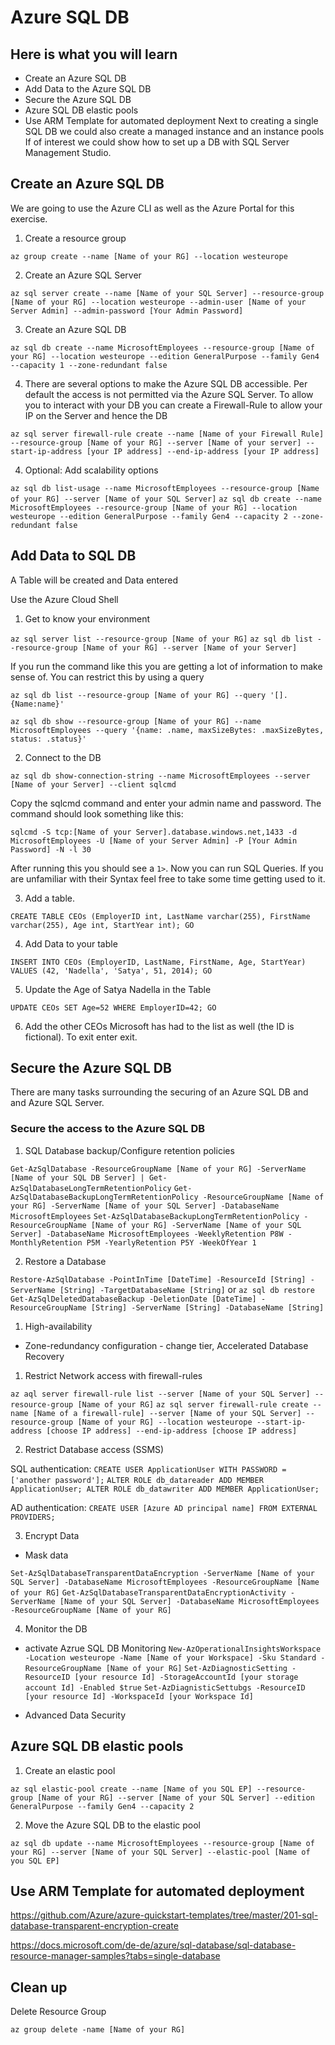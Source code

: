 # Azure SQL DB #


## Here is what you will learn ##

- Create an Azure SQL DB
- Add Data to the Azure SQL DB
- Secure the Azure SQL DB
- Azure SQL DB elastic pools
- Use ARM Template for automated deployment
Next to creating a single SQL DB we could also create a managed instance and an instance pools
If of interest we could show how to set up a DB with SQL Server Management Studio.

## Create an Azure SQL DB ##

We are going to use the Azure CLI as well as the Azure Portal for this exercise.
1. Create a resource group

```az group create --name [Name of your RG] --location westeurope```

2. Create an Azure SQL Server

```az sql server create --name [Name of your SQL Server] --resource-group [Name of your RG] --location westeurope --admin-user [Name of your Server Admin] --admin-password [Your Admin Password]```

3. Create an Azure SQL DB

```az sql db create --name MicrosoftEmployees --resource-group [Name of your RG] --location westeurope --edition GeneralPurpose --family Gen4 --capacity 1 --zone-redundant false```

4. There are several options to make the Azure SQL DB accessible. Per default the access is not permitted via the Azure SQL Server. To allow you to interact with your DB you can create a Firewall-Rule to allow your IP on the Server and hence the DB

```az sql server firewall-rule create --name [Name of your Firewall Rule] --resource-group [Name of your RG] --server [Name of your server] --start-ip-address [your IP address] --end-ip-address [your IP address]```

4. Optional: Add scalability options

```az sql db list-usage --name MicrosoftEmployees --resource-group [Name of your RG] --server [Name of your SQL Server]```
```az sql db create --name MicrosoftEmployees --resource-group [Name of your RG] --location westeurope --edition GeneralPurpose --family Gen4 --capacity 2 --zone-redundant false```
  

## Add Data to SQL DB ##

A Table will be created and Data entered

Use the Azure Cloud Shell

1. Get to know your environment

  ```az sql server list --resource-group [Name of your RG]```
  ```az sql db list --resource-group [Name of your RG] --server [Name of your Server]```
  
If you run the command like this you are getting a lot of information to make sense of. You can restrict this by using a query

  ```az sql db list --resource-group [Name of your RG] --query '[].{Name:name}'```
  
  ```az sql db show --resource-group [Name of your RG] --name MicrosoftEmployees --query '{name: .name, maxSizeBytes: .maxSizeBytes, status: .status}'```
  
2. Connect to the DB

  ```az sql db show-connection-string --name MicrosoftEmployees --server [Name of your Server] --client sqlcmd```

Copy the sqlcmd command and enter your admin name and password. The command should look something like this:
  
  ```sqlcmd -S tcp:[Name of your Server].database.windows.net,1433 -d MicrosoftEmployees -U [Name of your Server Admin] -P [Your Admin Password] -N -l 30```
  
After running this you should see a ```1>```. Now you can run SQL Queries. If you are unfamiliar with their Syntax feel free to take some time getting used to it.

3. Add a table.

  ```CREATE TABLE CEOs (EmployerID int, LastName varchar(255), FirstName varchar(255), Age int, StartYear int); GO```

4. Add Data to your table

  ```INSERT INTO CEOs (EmployerID, LastName, FirstName, Age, StartYear) VALUES (42, 'Nadella', 'Satya', 51, 2014); GO```

5. Update the Age of Satya Nadella in the Table

  ```UPDATE CEOs SET Age=52 WHERE EmployerID=42; GO```
  
6. Add the other CEOs Microsoft has had to the list as well (the ID is fictional). To exit enter exit.


## Secure the Azure SQL DB ##

There are many tasks surrounding the securing of an Azure SQL DB and and Azure SQL Server.

### Secure the access to the Azure SQL DB ###

1. SQL Database backup/Configure retention policies

  ```Get-AzSqlDatabase -ResourceGroupName [Name of your RG] -ServerName [Name of your SQL DB Server] | Get-AzSqlDatabaseLongTermRetentionPolicy```
  ```Get-AzSqlDatabaseBackupLongTermRetentionPolicy -ResourceGroupName [Name of your RG] -ServerName [Name of your SQL Server] -DatabaseName MicrosoftEmployees```
  ```Set-AzSqlDatabaseBackupLongTermRetentionPolicy -ResourceGroupName [Name of your RG] -ServerName [Name of your SQL Server] -DatabaseName MicrosoftEmployees -WeeklyRetention P8W -MonthlyRetention P5M -YearlyRetention P5Y -WeekOfYear 1```
  
2. Restore a Database

  ```Restore-AzSqlDatabase -PointInTime [DateTime] -ResourceId [String] -ServerName [String] -TargetDatabaseName [String]```  or  ```az sql db restore```
  ```Get-AzSqlDeletedDatabaseBackup -DeletionDate [DateTime] -ResourceGroupName [String] -ServerName [String] -DatabaseName [String]```
    
  
1. High-availability
  - Zone-redundancy configuration - change tier, Accelerated Database Recovery

1. Restrict Network access with firewall-rules

```az aql server firewall-rule list --server [Name of your SQL Server] --resource-group [Name of your RG]```
```az sql server firewall-rule create --name [Name of a firewall-rule] --server [Name of your SQL Server] --resource-group [Name of your RG] --location westeurope --start-ip-address [choose IP address] --end-ip-address [choose IP address]```

2. Restrict Database access (SSMS)

SQL authentication:
```CREATE USER ApplicationUser WITH PASSWORD = ['another password'];```
```ALTER ROLE db_datareader ADD MEMBER ApplicationUser; ALTER ROLE db_datawriter ADD MEMBER ApplicationUser;```

AD authentication:
```CREATE USER [Azure AD principal name] FROM EXTERNAL PROVIDERS;```

3. Encrypt Data
  - Mask data
  
  ```Set-AzSqlDatabaseTransparentDataEncryption -ServerName [Name of your SQL Server] -DatabaseName MicrosoftEmployees -ResourceGroupName [Name of your RG]```
  ```Get-AzSqlDatabaseTransparentDataEncryptionActivity -ServerName [Name of your SQL Server] -DatabaseName MicrosoftEmployees -ResourceGroupName [Name of your RG]```
  
4. Monitor the DB
  - activate Azrue SQL DB Monitoring
  ```New-AzOperationalInsightsWorkspace -Location westeurope -Name [Name of your Workspace] -Sku Standard -ResourceGroupName [Name of your RG]```
  ```Set-AzDiagnosticSetting -ResourceID [your resource Id] -StorageAccountId [your storage account Id] -Enabled $true```
  ```Set-AzDiagnisticSettubgs -ResourceID [your resource Id] -WorkspaceId [your Workspace Id]```
  
  - Advanced Data Security


## Azure SQL DB elastic pools ##

1. Create an elastic pool
  
  ```az sql elastic-pool create --name [Name of you SQL EP] --resource-group [Name of your RG] --server [Name of your SQL Server] --edition GeneralPurpose --family Gen4 --capacity 2```

2. Move the Azure SQL DB to the elastic pool

  ```az sql db update --name MicrosoftEmployees --resource-group [Name of your RG] --server [Name of your SQL Server] --elastic-pool [Name of you SQL EP]```


## Use ARM Template for automated deployment ##

https://github.com/Azure/azure-quickstart-templates/tree/master/201-sql-database-transparent-encryption-create

https://docs.microsoft.com/de-de/azure/sql-database/sql-database-resource-manager-samples?tabs=single-database


## Clean up ##

Delete Resource Group

```az group delete -name [Name of your RG]```
